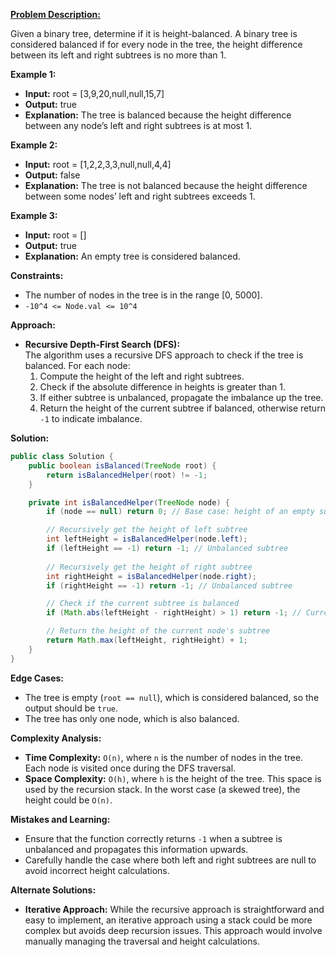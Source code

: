 
[**Problem Description:**](https://leetcode.com/problems/balanced-binary-tree/)

Given a binary tree, determine if it is height-balanced. A binary tree is considered balanced if for every node in the tree, the height difference between its left and right subtrees is no more than 1.

**Example 1:**
- **Input:** root = [3,9,20,null,null,15,7]
- **Output:** true
- **Explanation:** The tree is balanced because the height difference between any node’s left and right subtrees is at most 1.

**Example 2:**
- **Input:** root = [1,2,2,3,3,null,null,4,4]
- **Output:** false
- **Explanation:** The tree is not balanced because the height difference between some nodes’ left and right subtrees exceeds 1.

**Example 3:**
- **Input:** root = []
- **Output:** true
- **Explanation:** An empty tree is considered balanced.

**Constraints:**
- The number of nodes in the tree is in the range [0, 5000].
- `-10^4 <= Node.val <= 10^4`

**Approach:**

- **Recursive Depth-First Search (DFS):**  
  The algorithm uses a recursive DFS approach to check if the tree is balanced. For each node:
  1. Compute the height of the left and right subtrees.
  2. Check if the absolute difference in heights is greater than 1.
  3. If either subtree is unbalanced, propagate the imbalance up the tree.
  4. Return the height of the current subtree if balanced, otherwise return `-1` to indicate imbalance.

**Solution:**

```java
public class Solution {
    public boolean isBalanced(TreeNode root) {
        return isBalancedHelper(root) != -1;
    }

    private int isBalancedHelper(TreeNode node) {
        if (node == null) return 0; // Base case: height of an empty subtree is 0

        // Recursively get the height of left subtree
        int leftHeight = isBalancedHelper(node.left);
        if (leftHeight == -1) return -1; // Unbalanced subtree
        
        // Recursively get the height of right subtree
        int rightHeight = isBalancedHelper(node.right);
        if (rightHeight == -1) return -1; // Unbalanced subtree

        // Check if the current subtree is balanced
        if (Math.abs(leftHeight - rightHeight) > 1) return -1; // Current subtree is unbalanced

        // Return the height of the current node's subtree
        return Math.max(leftHeight, rightHeight) + 1;
    }
}
```

**Edge Cases:**
- The tree is empty (`root == null`), which is considered balanced, so the output should be `true`.
- The tree has only one node, which is also balanced.

**Complexity Analysis:**
- **Time Complexity:** `O(n)`, where `n` is the number of nodes in the tree. Each node is visited once during the DFS traversal.
- **Space Complexity:** `O(h)`, where `h` is the height of the tree. This space is used by the recursion stack. In the worst case (a skewed tree), the height could be `O(n)`.

**Mistakes and Learning:**
- Ensure that the function correctly returns `-1` when a subtree is unbalanced and propagates this information upwards.
- Carefully handle the case where both left and right subtrees are null to avoid incorrect height calculations.

**Alternate Solutions:**
- **Iterative Approach:** While the recursive approach is straightforward and easy to implement, an iterative approach using a stack could be more complex but avoids deep recursion issues. This approach would involve manually managing the traversal and height calculations.